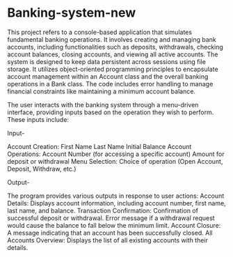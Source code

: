 # Banking-system-new
 This project refers to a console-based application that simulates fundamental banking operations. It involves creating and managing bank accounts, including functionalities such as deposits, withdrawals, checking account balances, closing accounts, and viewing all active accounts.
 The system is designed to keep data persistent across sessions using file storage. It utilizes object-oriented programming principles to encapsulate account management within an Account class and the overall banking operations in a Bank class.
 The code includes error handling to manage financial constraints like maintaining a minimum account balance.
 
 The user interacts with the banking system through a menu-driven interface, providing inputs based on the operation they wish to perform. These inputs include:
 
Input-

Account Creation:
First Name
Last Name
Initial Balance
Account Operations:
Account Number (for accessing a specific account)
Amount for deposit or withdrawal
Menu Selection:
Choice of operation (Open Account, Deposit, Withdraw, etc.)

Output-

The program provides various outputs in response to user actions:
Account Details: Displays account information, including account number, first name, last name, and balance.
Transaction Confirmation:
Confirmation of successful deposit or withdrawal.
Error message if a withdrawal request would cause the balance to fall below the minimum limit.
Account Closure: A message indicating that an account has been successfully closed.
All Accounts Overview: Displays the list of all existing accounts with their details.

